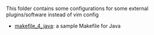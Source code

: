 This folder contains some configurations for some external plugins/software 
instead of vim config

- [makefile_4_java](makefile_4_java): a sample Makefile for Java 
